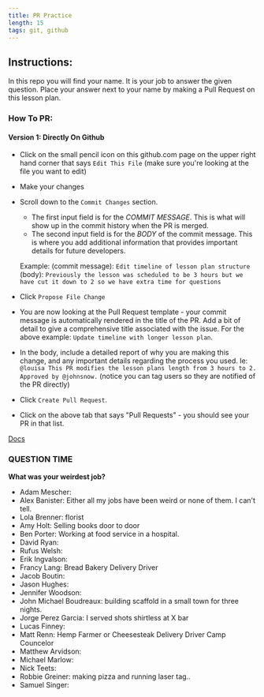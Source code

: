 ```yaml
---
title: PR Practice
length: 15
tags: git, github
---
```


## Instructions:

In this repo you will find your name. It is your job to answer the given question. Place your answer next to your name by making a Pull Request on this lesson plan.

### How To PR:

#### Version 1: Directly On Github
* Click on the small pencil icon on this github.com page on the upper right hand corner that says `Edit This File` (make sure you're looking at the file you want to edit)
* Make your changes
* Scroll down to the `Commit Changes` section.
  - The first input field is for the *COMMIT MESSAGE*. This is what will show up in the commit history when the PR is merged.
  - The second input field is for the *BODY* of the commit message. This is where you add additional information that provides important details for future developers.

  Example:
  (commit message): `Edit timeline of lesson plan structure`
  (body): `Previously the lesson was scheduled to be 3 hours but we have cut it down to 2 so we have extra time for questions`

* Click `Propose File Change`
* You are now looking at the Pull Request template - your commit message is automatically rendered in the title of the PR. Add a bit of detail to give a comprehensive title associated with the issue. For the above example: `Update timeline with longer lesson plan`.
* In the body, include a detailed report of why you are making this change, and any important details regarding the process you used. Ie: `@louisa This PR modifies the lesson plans length from 3 hours to 2. Approved by @johnsnow.` (notice you can tag users so they are notified of the PR directly)
* Click `Create Pull Request`.
* Click on the above tab that says "Pull Requests" - you should see your PR in that list.

[Docs](https://help.github.com/articles/about-pull-requests/)

### QUESTION TIME

**What was your weirdest job?**

- Adam Mescher:
- Alex Banister: Either all my jobs have been weird or none of them. I can't tell.
- Lola Brenner: florist
- Amy Holt: Selling books door to door
- Ben Porter: Working at food service in a hospital.
- David Ryan:
- Rufus Welsh:
- Erik Ingvalson:
- Francy Lang: Bread Bakery Delivery Driver
- Jacob Boutin:
- Jason Hughes:
- Jennifer Woodson:
- John Michael Boudreaux: building scaffold in a small town for three nights.
- Jorge Perez Garcia: I served shots shirtless at X bar
- Lucas Finney:
- Matt Renn: Hemp Farmer or Cheesesteak Delivery Driver Camp Councelor
- Matthew Arvidson:
- Michael Marlow:
- Nick Teets:
- Robbie Greiner: making pizza and running laser tag.. 
- Samuel Singer:
